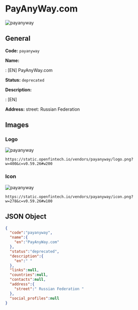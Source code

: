 
# PayAnyWay.com 
![payanyway](https://static.openfintech.io/vendors/payanyway/logo.png?w=400&c=v0.59.26#w200)  

## General 
 
**Code:** `payanyway` 
 
**Name:** 
 
:	[EN] PayAnyWay.com 
 
**Status:** `deprecated` 
 
**Description:** 
 
: [EN]   
 
**Address:** 
street:  Russian Federation  

## Images 

### Logo 
 
![payanyway](https://static.openfintech.io/vendors/payanyway/logo.png?w=400&c=v0.59.26#w200)  

```
https://static.openfintech.io/vendors/payanyway/logo.png?w=400&c=v0.59.26#w200
```  

### Icon 
 
![payanyway](https://static.openfintech.io/vendors/payanyway/icon.png?w=278&c=v0.59.26#w100)  

```
https://static.openfintech.io/vendors/payanyway/icon.png?w=278&c=v0.59.26#w100
```  

## JSON Object 

```json
{
  "code":"payanyway",
  "name":{
    "en":"PayAnyWay.com"
  },
  "status":"deprecated",
  "description":{
    "en":" "
  },
  "links":null,
  "countries":null,
  "contacts":null,
  "address":{
    "street":" Russian Federation "
  },
  "social_profiles":null
}
```  
